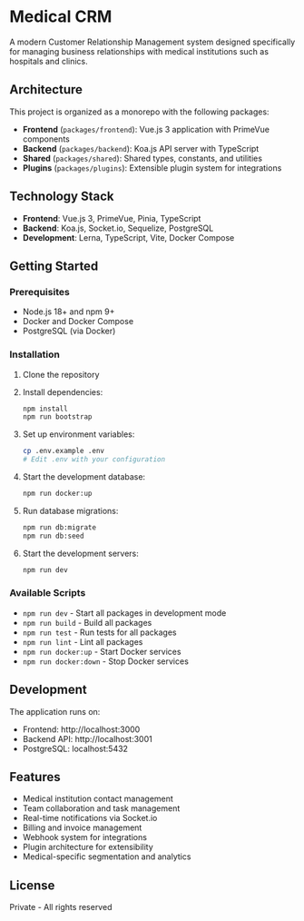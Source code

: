 # Medical CRM

A modern Customer Relationship Management system designed specifically for managing business relationships with medical institutions such as hospitals and clinics.

## Architecture

This project is organized as a monorepo with the following packages:

- **Frontend** (`packages/frontend`): Vue.js 3 application with PrimeVue components
- **Backend** (`packages/backend`): Koa.js API server with TypeScript
- **Shared** (`packages/shared`): Shared types, constants, and utilities
- **Plugins** (`packages/plugins`): Extensible plugin system for integrations

## Technology Stack

- **Frontend**: Vue.js 3, PrimeVue, Pinia, TypeScript
- **Backend**: Koa.js, Socket.io, Sequelize, PostgreSQL
- **Development**: Lerna, TypeScript, Vite, Docker Compose

## Getting Started

### Prerequisites

- Node.js 18+ and npm 9+
- Docker and Docker Compose
- PostgreSQL (via Docker)

### Installation

1. Clone the repository
2. Install dependencies:

   ```bash
   npm install
   npm run bootstrap
   ```

3. Set up environment variables:

   ```bash
   cp .env.example .env
   # Edit .env with your configuration
   ```

4. Start the development database:

   ```bash
   npm run docker:up
   ```

5. Run database migrations:

   ```bash
   npm run db:migrate
   npm run db:seed
   ```

6. Start the development servers:
   ```bash
   npm run dev
   ```

### Available Scripts

- `npm run dev` - Start all packages in development mode
- `npm run build` - Build all packages
- `npm run test` - Run tests for all packages
- `npm run lint` - Lint all packages
- `npm run docker:up` - Start Docker services
- `npm run docker:down` - Stop Docker services

## Development

The application runs on:

- Frontend: http://localhost:3000
- Backend API: http://localhost:3001
- PostgreSQL: localhost:5432

## Features

- Medical institution contact management
- Team collaboration and task management
- Real-time notifications via Socket.io
- Billing and invoice management
- Webhook system for integrations
- Plugin architecture for extensibility
- Medical-specific segmentation and analytics

## License

Private - All rights reserved
